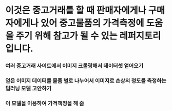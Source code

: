# 이것은 중고거래를 할 때 판매자에게나 구매자에게나 있어 중고물품의 가격측정에 도움을 주기 위해 참고가 될 수 있는 레퍼지토리입니다.
### 여러 중고거래 사이트에서 이미지 크롤링해서 데이터셋 얻어오기
### 얻은 이미지 데이터를 물품 별로 나누어서 이미지로 손상의 정도를 측정하는 딥러닝 모델 고안하기
### 이 모델을 이용하여 가격책정을 해 줌
